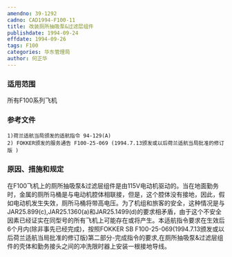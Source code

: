 ```yaml
---
amendno: 39-1292
cadno: CAD1994-F100-11
title: 改装厕所抽吸泵&过滤层组件
publishdate: 1994-09-24
effdate: 1994-09-26
tags: F100
categories: 华东管理局
author: 何正华
---
```


### 适用范围 
所有F100系列飞机

### 参考文件
    1)荷兰适航当局颁发的适航指令 94-129(A) 
    2) FOKKER颁发的服务通告 F100-25-069 (1994.7.13颁发或以后荷兰适航当局批准的修订版 ) 

### 原因、措施和规定 
在F100飞机上的厕所抽吸泵&过滤层组件是由115V电动机驱动的。当在地面勤务时，金属的厕所马桶是与电动机腔体相联接，但是，这个腔体没有接地，因此，假如电动机发生失效，厕所马桶将带高电压。为了机组和旅客的安全，这种情况是与JAR25.899(c),JAR25.1360(a)和JAR25.1499(d)的要求相矛盾，由于这个不安全因素已经证实在同型号的所有飞机上可能存在或将产生。本适航指令要求在生效后6个月内(除非事先已经完成)，按照FOKKER SB F100-25-069(1994.7.13颁发或以后荷兰适航当局批准的修订版)第二部分-完成指令的要求,在厕所抽吸泵&过滤层组件的壳体和勤务接头之间的冲洗限时器上安装一根接地导线。
  
